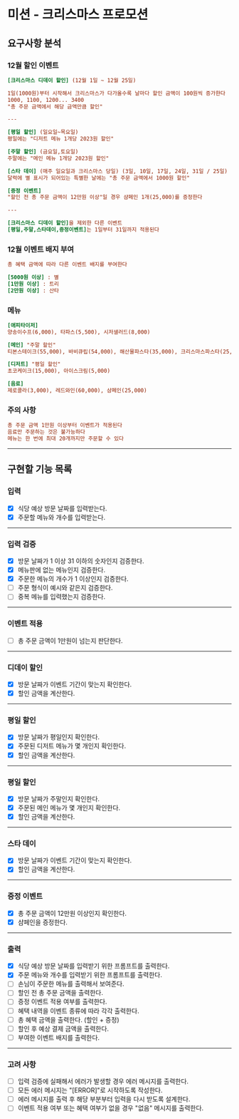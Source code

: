 # 미션 - 크리스마스 프로모션

## 요구사항 분석

### 12월 할인 이벤트

```ini
[크리스마스 디데이 할인] (12월 1일 ~ 12월 25일)

1일(1000원)부터 시작해서 크리스마스가 다가올수록 날마다 할인 금액이 100원씩 증가한다
1000, 1100, 1200... 3400 
"총 주문 금액에서 해당 금액만큼 할인"

---

[평일 할인] (일요일~목요일)
평일에는 "디저트 메뉴 1개당 2023원 할인"

[주말 할인] (금요일,토요일)
주말에는 "메인 메뉴 1개당 2023원 할인"

[스타 데이] (매주 일요일과 크리스마스 당일) (3일, 10일, 17일, 24일, 31일 / 25일) 
달력에 별 표시가 되어있는 특별한 날에는 "총 주문 금액에서 1000원 할인"

[증정 이벤트]
"할인 전 총 주문 금액이 12만원 이상"일 경우 샴페인 1개(25,000)를 증정한다

---

[크리스마스 디데이 할인]을 제외한 다른 이벤트
[평일,주말,스타데이,증정이벤트]는 1일부터 31일까지 적용된다
```

### 12월 이벤트 배지 부여

```ini
총 혜택 금액에 따라 다른 이벤트 배지를 부여한다

[5000원 이상] : 별
[1만원 이상] : 트리
[2만원 이상] : 산타
```

### 메뉴

```ini
[애피타이저]
양송이수프(6,000), 타파스(5,500), 시저샐러드(8,000)

[메인] "주말 할인"
티본스테이크(55,000), 바비큐립(54,000), 해산물파스타(35,000), 크리스마스파스타(25,000)

[디저트] "평일 할인"
초코케이크(15,000), 아이스크림(5,000)

[음료]
제로콜라(3,000), 레드와인(60,000), 샴페인(25,000)
```

### 주의 사항

```ini
총 주문 금액 1만원 이상부터 이벤트가 적용된다
음료만 주문하는 것은 불가능하다
메뉴는 한 번에 최대 20개까지만 주문할 수 있다
```

---

## 구현할 기능 목록

### 입력

- [X] 식당 예상 방문 날짜를 입력받는다.
- [X] 주문할 메뉴와 개수를 입력받는다.

---

### 입력 검증

- [X] 방문 날짜가 1 이상 31 이하의 숫자인지 검증한다.
- [X] 메뉴판에 없는 메뉴인지 검증한다.
- [X] 주문한 메뉴의 개수가 1 이상인지 검증한다.
- [ ] 주문 형식이 예시와 같은지 검증한다.
- [ ] 중복 메뉴를 입력했는지 검증한다.

---

### 이벤트 적용

- [ ] 총 주문 금액이 1만원이 넘는지 판단한다.

---

### 디데이 할인

- [X] 방문 날짜가 이벤트 기간이 맞는지 확인한다.
- [X] 할인 금액을 계산한다.

--- 

### 평일 할인

- [X] 방문 날짜가 평일인지 확인한다.
- [X] 주문된 디저트 메뉴가 몇 개인지 확인한다.
- [X] 할인 금액을 계산한다.

---

### 평일 할인

- [X] 방문 날짜가 주말인지 확인한다.
- [X] 주문된 메인 메뉴가 몇 개인지 확인한다.
- [X] 할인 금액을 계산한다.

---

### 스타 데이

- [X] 방문 날짜가 이벤트 기간이 맞는지 확인한다.
- [X] 할인 금액을 계산한다.

---

### 증정 이벤트

- [X] 총 주문 금액이 12만원 이상인지 확인한다.
- [X] 샴페인을 증정한다.

---

### 출력

- [X] 식당 예상 방문 날짜를 입력받기 위한 프롬프트를 출력한다.
- [X] 주문 메뉴와 개수를 입력받기 위한 프롬프트를 출력한다.
- [ ] 손님이 주문한 메뉴를 출력해서 보여준다.
- [ ] 할인 전 총 주문 금액을 출력한다.
- [ ] 증정 이벤트 적용 여부를 출력한다.
- [ ] 혜택 내역을 이벤트 종류에 따라 각각 출력한다.
- [ ] 총 혜택 금액을 출력한다. (할인 + 증정)
- [ ] 할인 후 예상 결제 금액을 출력한다.
- [ ] 부여한 이벤트 배지를 출력한다.

---

### 고려 사항

- [ ] 입력 검증에 실패해서 에러가 발생할 경우 에러 메시지를 출력한다.
- [ ] 모든 에러 메시지는 "[ERROR]"로 시작하도록 작성한다.
- [ ] 에러 메시지를 출력 후 해당 부분부터 입력을 다시 받도록 설계한다.
- [ ] 이벤트 적용 여부 또는 혜택 여부가 없을 경우 "없음" 메시지를 출력한다.